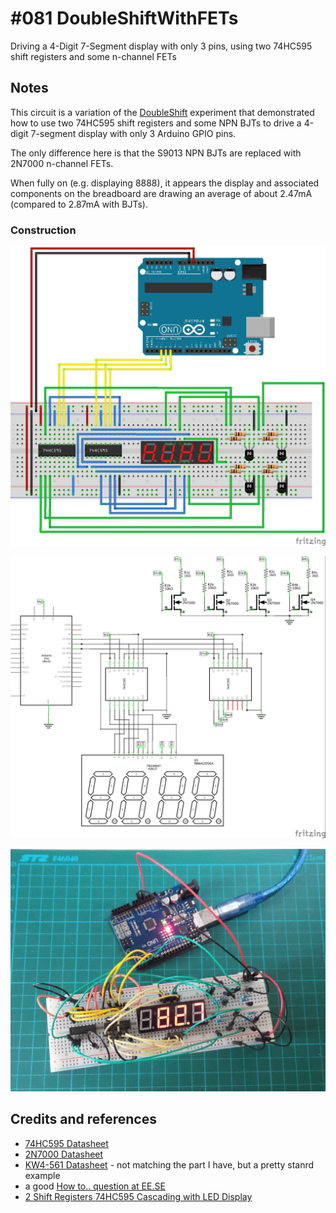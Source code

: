 # #081 DoubleShiftWithFETs

Driving a 4-Digit 7-Segment display with only 3 pins, using two 74HC595 shift registers and some n-channel FETs

## Notes

This circuit is a variation of the [DoubleShift](../DoubleShift) experiment that
demonstrated how to use two 74HC595 shift registers and some NPN BJTs to drive a 4-digit 7-segment display with
only 3 Arduino GPIO pins.

The only difference here is that the S9013 NPN BJTs are replaced with 2N7000 n-channel FETs.

When fully on (e.g. displaying 8888), it appears the display and associated components on the breadboard are drawing
an average of about 2.47mA (compared to 2.87mA with BJTs).

### Construction

![The Breadboard](./assets/DoubleShiftWithFETs_bb.jpg?raw=true)

![The Schematic](./assets/DoubleShiftWithFETs_schematic.jpg?raw=true)

![The Build](./assets/DoubleShiftWithFETs_build.jpg?raw=true)

## Credits and references
* [74HC595 Datasheet](http://www.futurlec.com/74HC/74HC595.shtml)
* [2N7000 Datasheet](http://www.futurlec.com/Transistors/2N7000.shtml)
* [KW4-561 Datasheet](http://www.sme.com.hk/globetec/LED%20Displays/Four%20Digit%20Display/KW4-561.pdf) - not matching the part I have, but a pretty stanrd example
* a good [How to.. question at EE.SE](http://electronics.stackexchange.com/questions/34815/using-4-digit-7-segment-led)
* [2 Shift Registers 74HC595 Cascading with LED Display](https://www.youtube.com/watch?v=dS6AHRavEkc)
